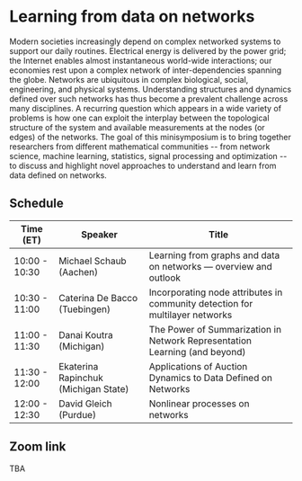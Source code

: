 # Learning from data on networks

Modern societies increasingly depend on complex networked systems to support our daily routines. Electrical energy is delivered by the power grid; the Internet enables almost instantaneous world-wide interactions; our economies rest upon a complex network of inter-dependencies spanning the globe. Networks are ubiquitous in complex biological, social, engineering, and physical systems. 
Understanding structures and dynamics defined over such networks has thus become a prevalent challenge across many disciplines. A recurring question which appears in a wide variety of problems is how one can exploit the interplay between the topological structure of the system and available measurements at the nodes (or edges) of the networks. 
The goal of this minisymposium is to bring together researchers from different mathematical communities -- from network science, machine learning, statistics, signal processing and optimization -- to discuss and highlight novel approaches to understand and learn from data defined on networks. 

## Schedule   


| Time (ET)     | Speaker                              | Title                                                                         |
| ------------- | ------------------------------------ | ---------------------------------------------------------------------------- |
| 10:00 - 10:30 | Michael Schaub (Aachen)              | Learning from graphs and data on networks — overview and outlook             |
| 10:30 - 11:00 | Caterina De Bacco (Tuebingen)        | Incorporating node attributes in community detection for multilayer networks |
| 11:00 - 11:30 | Danai Koutra (Michigan)              | The Power of Summarization in Network Representation Learning (and beyond)   |
| 11:30 - 12:00 | Ekaterina Rapinchuk (Michigan State) | Applications of Auction Dynamics to Data Defined on Networks                 |
| 12:00 - 12:30 | David Gleich (Purdue)                | Nonlinear processes on networks                                              |

## Zoom link  
TBA




